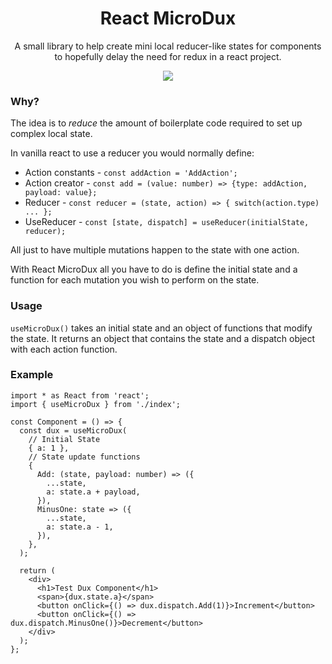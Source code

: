 <h1 align="center">React MicroDux</h1>
<p align="center">A small library to help create mini local reducer-like states for components to hopefully delay the need for redux in a react project.<p>
<p align="center"><a href="https://github.com/kalvinpearce/react-microdux/actions?query=workflow%3A%22Node+CI%22"><img src="https://github.com/kalvinpearce/react-microdux/workflows/Node%20CI/badge.svg?branch=master" /></a></p>

### Why?

The idea is to _reduce_ the amount of boilerplate code required to set up complex local state.

In vanilla react to use a reducer you would normally define:

- Action constants - `const addAction = 'AddAction';`
- Action creator - `const add = (value: number) => {type: addAction, payload: value};`
- Reducer - `const reducer = (state, action) => { switch(action.type) ... };`
- UseReducer - `const [state, dispatch] = useReducer(initialState, reducer);`

All just to have multiple mutations happen to the state with one action.

With React MicroDux all you have to do is define the initial state and a function
for each mutation you wish to perform on the state.

### Usage

`useMicroDux()` takes an initial state and an object of functions that modify the state.
It returns an object that contains the state and a dispatch object with each action function.

### Example

```tsx
import * as React from 'react';
import { useMicroDux } from './index';

const Component = () => {
  const dux = useMicroDux(
    // Initial State
    { a: 1 },
    // State update functions
    {
      Add: (state, payload: number) => ({
        ...state,
        a: state.a + payload,
      }),
      MinusOne: state => ({
        ...state,
        a: state.a - 1,
      }),
    },
  );

  return (
    <div>
      <h1>Test Dux Component</h1>
      <span>{dux.state.a}</span>
      <button onClick={() => dux.dispatch.Add(1)}>Increment</button>
      <button onClick={() => dux.dispatch.MinusOne()}>Decrement</button>
    </div>
  );
};
```
